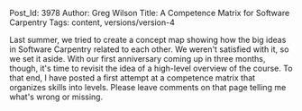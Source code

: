 Post_Id: 3978
Author: Greg Wilson
Title: A Competence Matrix for Software Carpentry
Tags: content, versions/version-4

<p>Last summer, we tried to create a concept map showing how the big ideas in Software Carpentry related to each other. We weren't satisfied with it, so we set it aside. With our first anniversary coming up in three months, though, it's time to revisit the idea of a high-level overview of the course. To that end, I have posted a first attempt at a competence matrix that organizes skills into levels. Please leave comments on that page telling me what's wrong or missing.</p>

